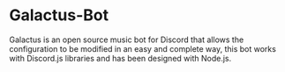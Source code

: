 # Galactus-Bot
Galactus is an open source music bot for Discord that allows the configuration to be modified in an easy and complete way, this bot works with Discord.js libraries and has been designed with Node.js.
